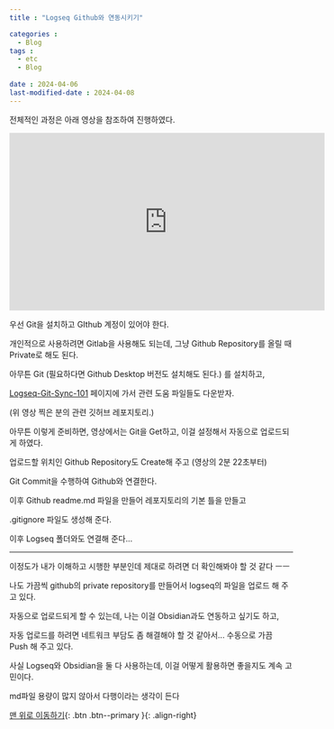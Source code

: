 ```yaml
--- 
title : "Logseq Github와 연동시키기"

categories : 
  - Blog
tags :
  - etc
  - Blog
 
date : 2024-04-06
last-modified-date : 2024-04-08
---
```


전체적인 과정은 아래 영상을 참조하여 진행하였다.

<iframe width="560" height="315" src="https://www.youtube.com/embed/c2HrdSOoVD8?si=N52Z6eqNsexzZxc9" title="YouTube video player" frameborder="0" allow="accelerometer; autoplay; clipboard-write; encrypted-media; gyroscope; picture-in-picture; web-share" referrerpolicy="strict-origin-when-cross-origin" allowfullscreen></iframe>

우선 Git을 설치하고 GIthub 계정이 있어야 한다.

개인적으로 사용하려면 Gitlab을 사용해도 되는데, 그냥 Github Repository를 올릴 때 Private로 해도 된다.

아무튼 Git (필요하다면 Github Desktop 버전도 설치해도 된다.) 를 설치하고,

[Logseq-Git-Sync-101](https://github.com/CharlesChiuGit/Logseq-Git-Sync-101) 페이지에 가서 관련 도움 파일들도 다운받자.

(위 영상 찍은 분의 관련 깃허브 레포지토리.)

아무튼 이렇게 준비하면, 영상에서는 Git을 Get하고, 이걸 설정해서 자동으로 업로드되게 하였다.

업로드할 위치인 Github Repository도 Create해 주고 (영상의 2분 22초부터)

Git Commit을 수행하여 Github와 연결한다.

이후 Github readme.md 파일을 만들어 레포지토리의 기본 틀을 만들고

.gitignore 파일도 생성해 준다.

이후 Logseq 폴더와도 연결해 준다...

---

이정도가 내가 이해하고 시행한 부분인데 제대로 하려면 더 확인해봐야 할 것 같다 ㅡㅡ

나도 가끔씩 github의 private repository를 만들어서 logseq의 파일을 업로드 해 주고 있다.

자동으로 업로드되게 할 수 있는데, 나는 이걸 Obsidian과도 연동하고 싶기도 하고, 

자동 업로드를 하려면 네트워크 부담도 좀 해결해야 할 것 같아서... 수동으로 가끔 Push 해 주고 있다.

사실 Logseq와 Obsidian을 둘 다 사용하는데, 이걸 어떻게 활용하면 좋을지도 계속 고민이다.

md파일 용량이 많지 않아서 다행이라는 생각이 든다


[맨 위로 이동하기](#){: .btn .btn--primary }{: .align-right}
